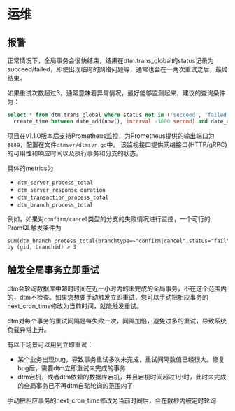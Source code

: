 # 运维

## 报警

正常情况下，全局事务会很快结束，结果在dtm.trans_global的status记录为succeed/failed，即使出现临时的网络问题等，通常也会在一两次重试之后，最终结束。

如果重试次数超过3，通常意味着异常情况，最好能够监测起来，建议的查询条件为：

``` SQL
select * from dtm.trans_global where status not in ('succeed', 'failed') and
  create_time between date_add(now(), interval -3600 second) and date_add(now(), interval -120 second)
```

项目在v1.1.0版本后支持Prometheus监控，为Prometheus提供的输出端口为`8889`，配置在文件`dtmsvr/dtmsvr.go`中。
该监视接口提供网络接口(HTTP/gRPC)的可用性和响应时间以及执行事务和分支的状态。

具体的metrics为

- `dtm_server_process_total`
- `dtm_server_response_duration`
- `dtm_transaction_process_total`
- `dtm_branch_process_total`

例如，如果对`confirm/cancel`类型的分支的失败情况进行监控，一个可行的PromQL触发条件为

```
sum(dtm_branch_process_total{branchtype=~"confirm|cancel",status="fail"}) by (gid, branchid) > 3
```

## 触发全局事务立即重试

dtm会轮询数据库中超时时间在近一小时内的未完成的全局事务，不在这个范围内的，dtm不检查。如果您想要手动触发立即重试，您可以手动把相应事务的next_cron_time修改为当前时间，就能触发重试。

dtm对每个事务的重试间隔是每失败一次，间隔加倍，避免过多的重试，导致系统负载异常上升。

有以下场景可以用到立即重试：

- 某个业务出现bug，导致事务重试多次未完成，重试间隔数值已经很大。修复bug后，需要dtm立即重试未完成的事务
- dtm宕机，或者dtm依赖的数据库宕机，并且宕机时间超过1小时，此时未完成的全局事务已不再dtm自动轮询的范围内了

手动把相应事务的next_cron_time修改为当前时间后，会在数秒内被定时轮询
